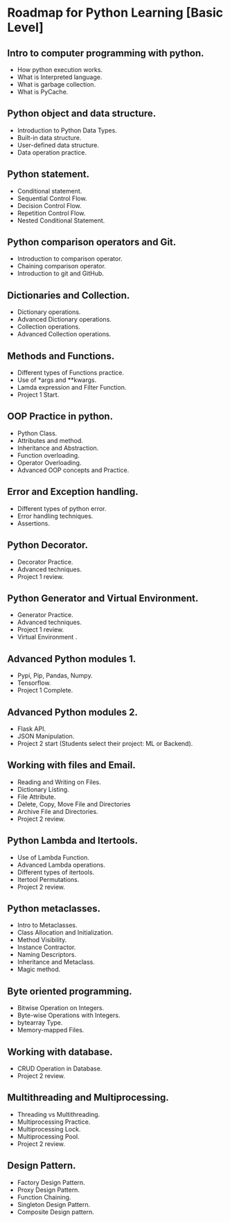 # Roadmap for Python Learning [Basic Level]

## Intro to computer programming with python.
- How python execution works.
- What is Interpreted language.
- What is garbage collection.
- What is PyCache.
## Python object and data structure.
- Introduction to Python Data Types.
- Built-in data structure.
- User-defined data structure.
- Data operation practice.
## Python statement.
- Conditional statement.
- Sequential Control Flow.
- Decision Control Flow.
- Repetition Control Flow.
- Nested Conditional Statement.
## Python comparison operators and Git.
- Introduction to comparison operator.
- Chaining comparison operator.
- Introduction to git and GitHub.
## Dictionaries and Collection.
- Dictionary operations.
- Advanced Dictionary operations.
- Collection operations.
- Advanced Collection operations.
## Methods and Functions.
- Different types of Functions practice.
- Use of *args and **kwargs.
- Lamda expression and Filter Function.
- Project 1 Start.
## OOP Practice in python.
- Python Class.
- Attributes and method.
- Inheritance and Abstraction.
- Function overloading.
- Operator Overloading.
- Advanced OOP concepts and Practice.
## Error and Exception handling.
- Different types of python error.
- Error handling techniques.
- Assertions.
## Python Decorator.
- Decorator Practice.
- Advanced techniques.
- Project 1 review.
## Python Generator and Virtual Environment.
- Generator Practice.
- Advanced techniques.
- Project 1 review.
- Virtual Environment .
## Advanced Python modules 1.
- Pypi, Pip, Pandas, Numpy.
- Tensorflow.
- Project 1 Complete.
## Advanced Python modules 2.
- Flask API.
- JSON Manipulation.
- Project 2 start (Students select their project: ML or Backend).
## Working with files and Email.
- Reading and Writing on Files.
- Dictionary Listing.
- File Attribute.
- Delete, Copy, Move File and Directories
- Archive File and Directories.
- Project 2 review.
## Python Lambda and Itertools.
- Use of Lambda Function.
- Advanced Lambda operations.
- Different types of itertools.
- Itertool Permutations.
- Project 2 review.
## Python metaclasses.
- Intro to Metaclasses.
- Class Allocation and Initialization.
- Method Visibility.
- Instance Contractor.
- Naming Descriptors.
- Inheritance and Metaclass.
- Magic method.
## Byte oriented programming.
- Bitwise Operation on Integers.
- Byte-wise Operations with Integers.
- bytearray Type.
- Memory-mapped Files.
## Working with database.
- CRUD Operation in Database.
- Project 2 review.
## Multithreading and Multiprocessing.
- Threading vs Multithreading.
- Multiprocessing Practice.
- Multiprocessing Lock.
- Multiprocessing Pool.
- Project 2 review.
## Design Pattern.
- Factory Design Pattern.
- Proxy Design Pattern.
- Function Chaining.
- Singleton Design Pattern.
- Composite Design pattern.